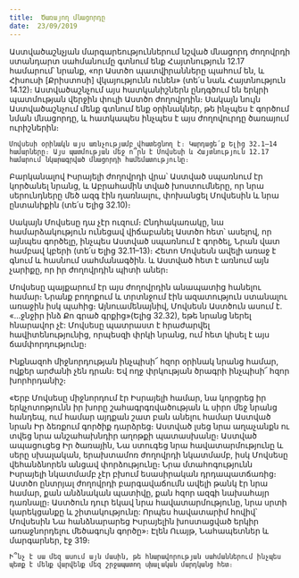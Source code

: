 ```yaml
---
title:  Ծառայող մնացորդը
date:  23/09/2019
---
```


Աստվածաշնչյան մարգարեություններում նշված մնացորդ ժողովրդի ստանդարտ սահմանումը գտնում ենք Հայտնություն 12.17 համարում՝ նրանք, «որ Աստծո պատվիրանները պահում են, և Հիսուսի [Քրիստոսի] վկայությունն ունեն» (տե՛ս նաև Հայտնություն 14.12)։ Աստվածաշնչում այս հատկանիշներն ընդգծում են երկրի պատմության վերջին փուլի Աստծո ժողովրդին։ Սակայն նույն Աստվածաշնչում մենք գտնում ենք օրինակներ, թե ինչպես է գործում նման մնացորդը, և հատկապես ինչպես է այս ժողովուրդը ծառայում ուրիշներին։

`Մովսեսի օրինակն այս առնչությամբ վհատեցնող է։ Կարդացե՛ք Ելից 32.1–14 համարները։ Այս պատմության մեջ ո՞րն է Մովսեսի և Հայտնություն 12.17 համարում նկարագրված մնացորդի համեմատությունը։`

Բարկանալով Իսրայելի ժողովրդի վրա՝ Աստված սպառնում էր կործանել նրանց, և Աբրահամին տված խոստումները, որ նրա սերունդները մեծ ազգ էին դառնալու, փոխանցել Մովսեսին և նրա ընտանիքին (տե՛ս Ելից 32.10)։

Սակայն Մովսեսը դա չէր ուզում։ Ընդհակառակը, նա համարձակություն ունեցավ վիճաբանել Աստծո հետ՝ ասելով, որ այնպես գործելը, ինչպես Աստված սպառնում է գործել, Նրան վատ համբավ կբերի (տե՛ս Ելից 32.11–13)։ Հետո Մովսեսն ավելի առաջ է գնում և հասնում սահմանագծին. և Աստված հետ է առնում այն չարիքը, որ իր ժողովրդին պիտի աներ։

Մովսեսը պայքարում էր այս ժողովրդին անապատից հանելու համար։ Նրանք բողոքում և տրտնջում էին ազատություն ստանալու առաջին իսկ պահից։ Այնուամենայնիվ, Մովսեսն Աստծուն ասում է. «...ջնջիր ինձ Քո գրած գրքից»(Ելից 32.32), եթե նրանց ներել հնարավոր չէ: Մովսեսը պատրաստ է հրաժարվել հավիտենությունից, որպեսզի փրկի նրանց, ում հետ կիսել է այս ճամփորդությունը։

Ինքնազոհ միջնորդության ինչպիսի՜ հզոր օրինակ նրանց համար, ովքեր արժանի չեն դրան։ Եվ ողջ փրկության ծրագրի ինչպիսի՜ հզոր խորհրդանիշ։

«Երբ Մովսեսը միջնորդում էր Իսրայելի համար, նա կորցրեց իր երկչոտոթյունն իր խորը շահագրգռվածության և սիրո մեջ նրանց հանդեպ, ում համար այդքան շատ բան անելու համար Աստված նրան Իր ձեռքում գործիք դարձրեց։ Աստված լսեց նրա աղաչանքն ու տվեց նրա անշահախնդիր աղոթքի պատասխանը։ Աստված ապացուցեց Իր ծառային, Նա ստուգեց նրա հավատարմությունը և սերը սխալական, երախտամոռ ժողովրդի նկատմամբ, իսկ Մովսեսը վեհանձնորեն անցավ փորձությունը։ Նրա մտահոգությունն Իսրայելի նկատմամբ չէր բխում եսասիրական դրդապատճառից։ Աստծո ընտրյալ ժողովրդի բարգավաճումն ավելի թանկ էր նրա համար, քան անձնական պատիվը, քան հզոր ազգի նախահայր դառնալը։ Աստծուն դուր եկավ նրա հավատարմությունը, նրա սրտի կարեկցանքը և շիտակությունը: Որպես հավատարիմ հովիվ՝ Մովսեսին Նա հանձնարարեց Իսրայելին խոստացված երկիր առաջնորդելու մեծագույն գործը»։ Էլեն Ուայթ, Նահապետներ և մարգարներ, էջ 319։

`Ի՞նչ է սա մեզ ասում այն մասին, թե հնարավորության սահմաններում ինչպես պետք է մենք վարվենք մեզ շրջապատող սխալական մարդկանց հետ։`